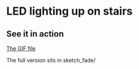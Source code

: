 # LED lighting up on stairs

## See it in action

[The GIF file](https://duy-public-share.s3-ap-southeast-2.amazonaws.com/lightup.gif)

The full version sits in sketch_fade/
